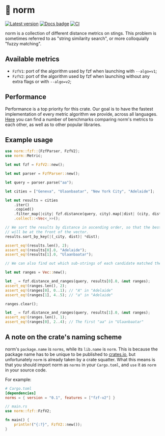 # 📐 norm

[![Latest version]](https://crates.io/crates/norms)
[![Docs badge]](https://docs.rs/norms)
[![CI]](https://github.com/nomad/norm/actions)

[Latest version]: https://img.shields.io/crates/v/norms.svg
[Docs badge]: https://docs.rs/norms/badge.svg
[CI]: https://github.com/nomad/norm/actions/workflows/ci.yml/badge.svg

norm is a collection of different distance metrics on stings. This problem is
sometimes referred to as "string similarity search", or more colloquially
"fuzzy matching".

## Available metrics

- `FzfV1`: port of the algorithm used by fzf when launching with `--algo=v1`;
- `FzfV2`: port of the algorithm used by fzf when launching without any extra
  flags or with `--algo=v2`;

## Performance

Performance is a top priority for this crate. Our goal is to have the fastest
implementation of every metric algorithm we provide, across all languages.
[Here][bench] you can find a number of benchmarks comparing norm's metrics to
each other, as well as to other popular libraries.

## Example usage

```rust
use norm::fzf::{FzfParser, FzfV2};
use norm::Metric;

let mut fzf = FzfV2::new();

let mut parser = FzfParser::new();

let query = parser.parse("aa");

let cities = ["Geneva", "Ulaanbaatar", "New York City", "Adelaide"];

let mut results = cities
    .iter()
    .copied()
    .filter_map(|city| fzf.distance(query, city).map(|dist| (city, dist)))
    .collect::<Vec<_>>();

// We sort the results by distance in ascending order, so that the best match
// will be at the front of the vector.
results.sort_by_key(|(_city, dist)| *dist);

assert_eq!(results.len(), 2);
assert_eq!(results[0].0, "Adelaide");
assert_eq!(results[1].0, "Ulaanbaatar");

// We can also find out which sub-strings of each candidate matched the query.

let mut ranges = Vec::new();

let _ = fzf.distance_and_ranges(query, results[0].0, &mut ranges);
assert_eq!(ranges.len(), 2);
assert_eq!(ranges[0], 0..1); // "A" in "Adelaide"
assert_eq!(ranges[1], 4..5); // "a" in "Adelaide"

ranges.clear();

let _ = fzf.distance_and_ranges(query, results[1].0, &mut ranges);
assert_eq!(ranges.len(), 1);
assert_eq!(ranges[0], 2..4); // The first "aa" in "Ulaanbaatar"
```

## A note on the crate's naming scheme

norm's `package.name` is `norms`, while its `lib.name` is `norm`. This is
because the package name has to be unique to be published to [crates.io], but
unfortunately `norm` is already taken by a crate squatter.
What this means is that you should import norm as `norms` in your `Cargo.toml`,
and `use` it as `norm` in your source code.

For example:

```toml
# Cargo.toml
[dependencies]
norms = { version = "0.1", features = ["fzf-v2"] }
```

```rust
// main.rs
use norm::fzf::FzfV2;

fn main() {
    println!("{:?}", FzfV2::new());
}
```

[bench]: https://github.com/noib3/fuzzy-benches
[crates.io]: https://crates.io
